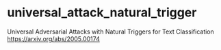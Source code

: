 # universal_attack_natural_trigger  
Universal Adversarial Attacks with Natural Triggers for Text Classification
https://arxiv.org/abs/2005.00174

